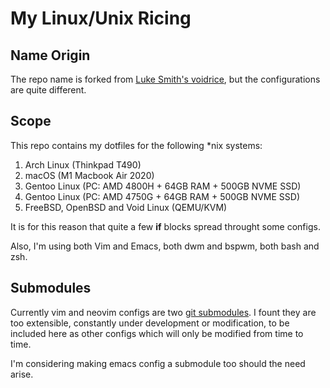 # My Linux/Unix Ricing

## Name Origin
The repo name is forked from [Luke Smith's voidrice](https://github.com/LukeSmithxyz/voidrice), but the configurations are quite different.

## Scope
This repo contains my dotfiles for the following \*nix systems:
1. Arch Linux (Thinkpad T490)
2. macOS (M1 Macbook Air 2020)
3. Gentoo Linux (PC: AMD 4800H + 64GB RAM + 500GB NVME SSD)
4. Gentoo Linux (PC: AMD 4750G + 64GB RAM + 500GB NVME SSD)
5. FreeBSD, OpenBSD and Void Linux (QEMU/KVM)

It is for this reason that quite a few **if** blocks spread throught some configs.

Also, I'm using both Vim and Emacs, both dwm and bspwm, both bash and zsh.

## Submodules
Currently vim and neovim configs are two [git submodules](https://git-scm.com/book/en/v2/Git-Tools-Submodules). I fount they are too extensible, constantly under development or modification, to be included here as other configs which will only be modified from time to time.

I'm considering making emacs config a submodule too should the need arise.
